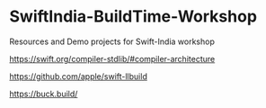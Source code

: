 # SwiftIndia-BuildTime-Workshop
Resources and Demo projects for Swift-India workshop

https://swift.org/compiler-stdlib/#compiler-architecture

https://github.com/apple/swift-llbuild

https://buck.build/
